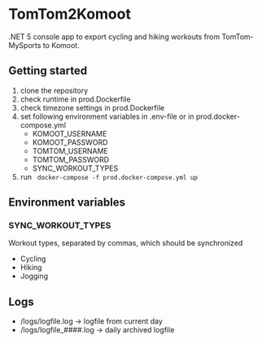 # TomTom2Komoot
.NET 5 console app to export cycling and hiking workouts from TomTom-MySports to Komoot.


## Getting started
  1. clone the repository
  3. check runtime in prod.Dockerfile
  4. check timezone settings in prod.Dockerfile
  5. set following environment variables in .env-file or in prod.docker-compose.yml
      * KOMOOT_USERNAME
      * KOMOOT_PASSWORD
      * TOMTOM_USERNAME
      * TOMTOM_PASSWORD
      * SYNC_WORKOUT_TYPES
  6. run ``` docker-compose -f prod.docker-compose.yml up```


## Environment variables
### SYNC_WORKOUT_TYPES
Workout types, separated by commas, which should be synchronized
  * Cycling
  * Hiking
  * Jogging


## Logs
* /logs/logfile.log -> logfile from current day
* /logs/logfile_####.log -> daily archived logfile
